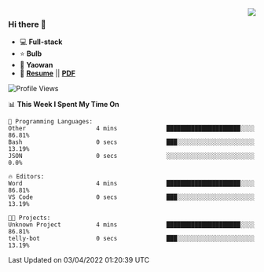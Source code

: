 <img align="right" src="https://github-readme-stats.vercel.app/api?username=LolipopJ&show_icons=true&count_private=true&hide_title=true&include_all_commits=true&theme=vue">

### Hi there 👋

- :computer: **Full-stack**
- :star: **Bulb**
- :pill: **Yaowan**
- :milky_way: [**Resume**](https://lolipopj.github.io/resume/) || [**PDF**](https://cdn.jsdelivr.net/gh/lolipopj/resume/export/resume-en.pdf)

<!--START_SECTION:waka-->
![Profile Views](http://img.shields.io/badge/Profile%20Views-52-blue)

📊 **This Week I Spent My Time On** 

```text
💬 Programming Languages: 
Other                    4 mins              █████████████████████░░░░   86.81% 
Bash                     0 secs              ███░░░░░░░░░░░░░░░░░░░░░░   13.19% 
JSON                     0 secs              ░░░░░░░░░░░░░░░░░░░░░░░░░   0.0%

🔥 Editors: 
Word                     4 mins              █████████████████████░░░░   86.81% 
VS Code                  0 secs              ███░░░░░░░░░░░░░░░░░░░░░░   13.19%

🐱‍💻 Projects: 
Unknown Project          4 mins              █████████████████████░░░░   86.81% 
telly-bot                0 secs              ███░░░░░░░░░░░░░░░░░░░░░░   13.19%

```


 Last Updated on 03/04/2022 01:20:39 UTC
<!--END_SECTION:waka-->
